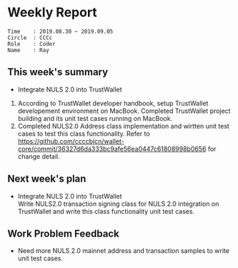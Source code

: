# Weekly Report 
```
Time    : 2019.08.30 ~ 2019.09.05
Circle	: CCCc
Role    : Coder
Name    : Ray
```
## This week's summary

- Integrate NULS 2.0 into TrustWallet
1. According to TrustWallet developer handbook, setup TrustWallet developement environment on MacBook. Completed TrustWallet project building and its unit test cases running on MacBook.
 2. Completed NULS2.0 Address class implementation and wirtten unit test cases to test this class functionality. Refer to https://github.com/ccccbjcn/wallet-core/commit/36327d6da333bc9afe56ea0447c61808998b0656 for change detail.


## Next week's plan
- Integrate NULS 2.0 into TrustWallet  
Write NULS2.0 transaction signing class for NULS 2.0 integration on TrustWallet and write this class functionality unit test cases.


## Work Problem Feedback

- Need more NULS 2.0 mainnet address and transaction samples to write unit test cases.

